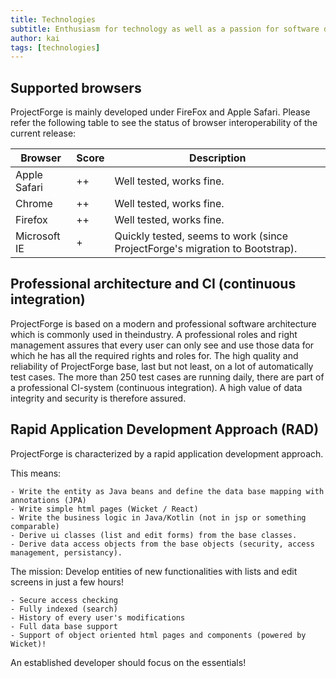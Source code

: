 ```yaml
---
title: Technologies
subtitle: Enthusiasm for technology as well as a passion for software development resulted in the emergence of a product based on state-of-the-art technologies, which will be improved continuously.
author: kai
tags: [technologies]
---
```


## Supported browsers

ProjectForge is mainly developed under FireFox and Apple Safari. Please refer the following table to see the status of browser interoperability of the current release:

| Browser      | Score | Description                                                                  |
|--------------|-------|------------------------------------------------------------------------------|
| Apple Safari |   ++  | Well tested, works fine.                                                     |
| Chrome       |   ++  | Well tested, works fine.                                                     |
| Firefox      |   ++  | Well tested, works fine.                                                     |
| Microsoft IE |   +   | Quickly tested, seems to work (since ProjectForge's migration to Bootstrap). |


## Professional architecture and CI (continuous integration)

ProjectForge is based on a modern and professional software architecture which is commonly used in theindustry. A professional roles and right management assures that every user can only see and use those data for which he has all the required rights and roles for.
The high quality and reliability of ProjectForge base, last but not least, on a lot of automatically test cases. The more than 250 test cases are running daily, there are part of a professional CI-system (continuous integration). 
A high value of data integrity and security is therefore assured.

## Rapid Application Development Approach (RAD)

ProjectForge is characterized by a rapid application development approach.

This means:

    - Write the entity as Java beans and define the data base mapping with annotations (JPA)
    - Write simple html pages (Wicket / React)
    - Write the business logic in Java/Kotlin (not in jsp or something comparable)
    - Derive ui classes (list and edit forms) from the base classes.
    - Derive data access objects from the base objects (security, access management, persistancy).

The mission:
Develop entities of new functionalities with lists and edit screens in just a few hours!

    - Secure access checking
    - Fully indexed (search)
    - History of every user's modifications
    - Full data base support
    - Support of object oriented html pages and components (powered by Wicket)!

An established developer should focus on the essentials!
